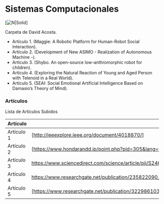 # Sistemas Computacionales

[![N|Solid](http://mrrobotonline.com/thumbs/2294.jpg)]

Carpeta de David Acosta.

  - Artículo 1. (Maggie: A Robotic Platform for Human-Robot Social Interaction).
  - Artículo 2. (Development of New ASIMO - Realization of Autonomous Machine -).
  - Artículo 3. (Shybo. An open-source low-anthromorphic robot for children).
  - Artículo 4. (Exploring the Natural Reaction of Young and Aged Person with Telenoid in a Real World).
  - Artículo 5. (SEAI: Social Emotional Artificial Intelligence Based on Damasio’s Theory of Mind).

### Artículos

Lista de Artículos Subidos

| Artículo | Enlace |
| ------ | ------ |
| Artículo 1 | [http://ieeexplore.ieee.org/document/4018870/] |
| Artículo 2 | [https://www.hondarandd.jp/point.php?pid=305&lang=en] |
| Artículo 3 | https://www.sciencedirect.com/science/article/pii/S246806721730038X |
| Artículo 4 | https://www.researchgate.net/publication/235822090_Exploring_the_Natural_Reaction_of_Young_and_Aged_Person_with_Telenoid_in_a_Real_World |
| Artículo 5 |[https://www.researchgate.net/publication/322986103_SEAI_Social_Emotional_Artificial_Intelligence_Based_on_Damasio's_Theory_of_Mind] |

